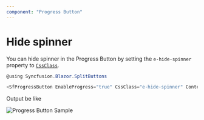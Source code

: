 ```yaml
---
component: "Progress Button"
---
```


# Hide spinner

You can hide spinner in the Progress Button by setting the `e-hide-spinner` property to [`CssClass`](https://help.syncfusion.com/cr/blazor/Syncfusion.Blazor.SplitButtons.SfProgressButton.html#Syncfusion_Blazor_SplitButtons_SfProgressButton_CssClass).

```csharp
@using Syncfusion.Blazor.SplitButtons

<SfProgressButton EnableProgress="true" CssClass="e-hide-spinner" Content="Progress"></SfProgressButton>

```

Output be like

![Progress Button Sample](./../images/pb-hide.png)
